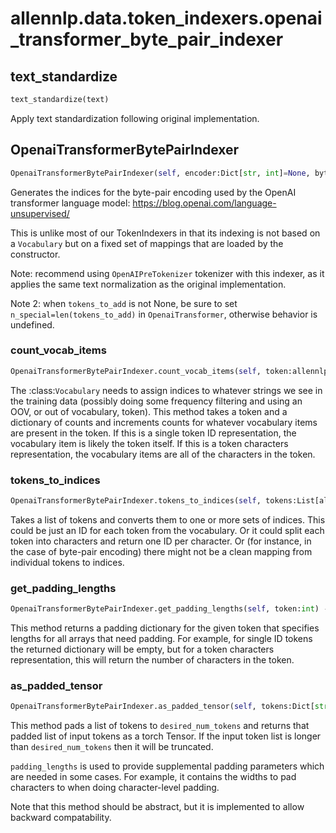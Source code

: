 # allennlp.data.token_indexers.openai_transformer_byte_pair_indexer

## text_standardize
```python
text_standardize(text)
```

Apply text standardization following original implementation.

## OpenaiTransformerBytePairIndexer
```python
OpenaiTransformerBytePairIndexer(self, encoder:Dict[str, int]=None, byte_pairs:List[Tuple[str, str]]=None, n_ctx:int=512, model_path:str=None, namespace:str='openai_transformer', tokens_to_add:List[str]=None, token_min_padding_length:int=0) -> None
```

Generates the indices for the byte-pair encoding used by
the OpenAI transformer language model: https://blog.openai.com/language-unsupervised/

This is unlike most of our TokenIndexers in that its
indexing is not based on a `Vocabulary` but on a fixed
set of mappings that are loaded by the constructor.

Note: recommend using ``OpenAIPreTokenizer`` tokenizer with this indexer,
as it applies the same text normalization as the original implementation.

Note 2: when ``tokens_to_add`` is not None, be sure to set
``n_special=len(tokens_to_add)`` in ``OpenaiTransformer``, otherwise
behavior is undefined.

### count_vocab_items
```python
OpenaiTransformerBytePairIndexer.count_vocab_items(self, token:allennlp.data.tokenizers.token.Token, counter:Dict[str, Dict[str, int]])
```

The :class:`Vocabulary` needs to assign indices to whatever strings we see in the training
data (possibly doing some frequency filtering and using an OOV, or out of vocabulary,
token).  This method takes a token and a dictionary of counts and increments counts for
whatever vocabulary items are present in the token.  If this is a single token ID
representation, the vocabulary item is likely the token itself.  If this is a token
characters representation, the vocabulary items are all of the characters in the token.

### tokens_to_indices
```python
OpenaiTransformerBytePairIndexer.tokens_to_indices(self, tokens:List[allennlp.data.tokenizers.token.Token], vocabulary:allennlp.data.vocabulary.Vocabulary, index_name:str) -> Dict[str, List[int]]
```

Takes a list of tokens and converts them to one or more sets of indices.
This could be just an ID for each token from the vocabulary.
Or it could split each token into characters and return one ID per character.
Or (for instance, in the case of byte-pair encoding) there might not be a clean
mapping from individual tokens to indices.

### get_padding_lengths
```python
OpenaiTransformerBytePairIndexer.get_padding_lengths(self, token:int) -> Dict[str, int]
```

This method returns a padding dictionary for the given token that specifies lengths for
all arrays that need padding.  For example, for single ID tokens the returned dictionary
will be empty, but for a token characters representation, this will return the number
of characters in the token.

### as_padded_tensor
```python
OpenaiTransformerBytePairIndexer.as_padded_tensor(self, tokens:Dict[str, List[int]], desired_num_tokens:Dict[str, int], padding_lengths:Dict[str, int]) -> Dict[str, torch.Tensor]
```

This method pads a list of tokens to ``desired_num_tokens`` and returns that padded list
of input tokens as a torch Tensor. If the input token list is longer than ``desired_num_tokens``
then it will be truncated.

``padding_lengths`` is used to provide supplemental padding parameters which are needed
in some cases.  For example, it contains the widths to pad characters to when doing
character-level padding.

Note that this method should be abstract, but it is implemented to allow backward compatability.

